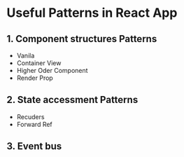 
# Useful Patterns in React App

## 1. Component structures Patterns
- Vanila
- Container View
- Higher Oder Component
- Render Prop

## 2. State accessment Patterns
- Recuders
- Forward Ref

## 3. Event bus

